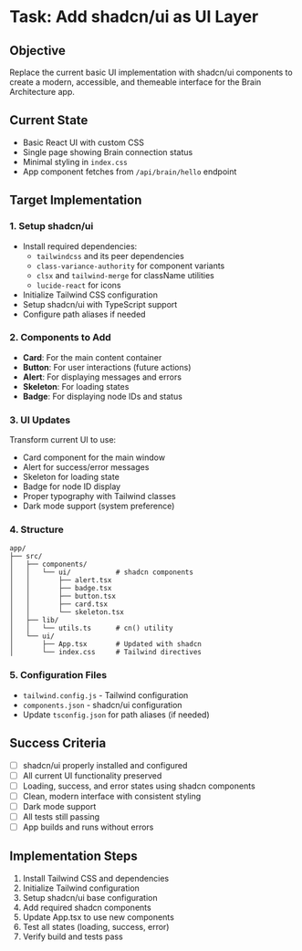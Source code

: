 # Task: Add shadcn/ui as UI Layer

## Objective
Replace the current basic UI implementation with shadcn/ui components to create a modern, accessible, and themeable interface for the Brain Architecture app.

## Current State
- Basic React UI with custom CSS
- Single page showing Brain connection status
- Minimal styling in `index.css`
- App component fetches from `/api/brain/hello` endpoint

## Target Implementation

### 1. Setup shadcn/ui
- Install required dependencies:
  - `tailwindcss` and its peer dependencies
  - `class-variance-authority` for component variants
  - `clsx` and `tailwind-merge` for className utilities
  - `lucide-react` for icons
- Initialize Tailwind CSS configuration
- Setup shadcn/ui with TypeScript support
- Configure path aliases if needed

### 2. Components to Add
- **Card**: For the main content container
- **Button**: For user interactions (future actions)
- **Alert**: For displaying messages and errors
- **Skeleton**: For loading states
- **Badge**: For displaying node IDs and status

### 3. UI Updates
Transform current UI to use:
- Card component for the main window
- Alert for success/error messages
- Skeleton for loading state
- Badge for node ID display
- Proper typography with Tailwind classes
- Dark mode support (system preference)

### 4. Structure
```
app/
├── src/
│   ├── components/
│   │   └── ui/           # shadcn components
│   │       ├── alert.tsx
│   │       ├── badge.tsx
│   │       ├── button.tsx
│   │       ├── card.tsx
│   │       └── skeleton.tsx
│   ├── lib/
│   │   └── utils.ts      # cn() utility
│   └── ui/
│       ├── App.tsx       # Updated with shadcn
│       └── index.css     # Tailwind directives
```

### 5. Configuration Files
- `tailwind.config.js` - Tailwind configuration
- `components.json` - shadcn/ui configuration
- Update `tsconfig.json` for path aliases (if needed)

## Success Criteria
- [ ] shadcn/ui properly installed and configured
- [ ] All current UI functionality preserved
- [ ] Loading, success, and error states using shadcn components
- [ ] Clean, modern interface with consistent styling
- [ ] Dark mode support
- [ ] All tests still passing
- [ ] App builds and runs without errors

## Implementation Steps
1. Install Tailwind CSS and dependencies
2. Initialize Tailwind configuration
3. Setup shadcn/ui base configuration
4. Add required shadcn components
5. Update App.tsx to use new components
6. Test all states (loading, success, error)
7. Verify build and tests pass